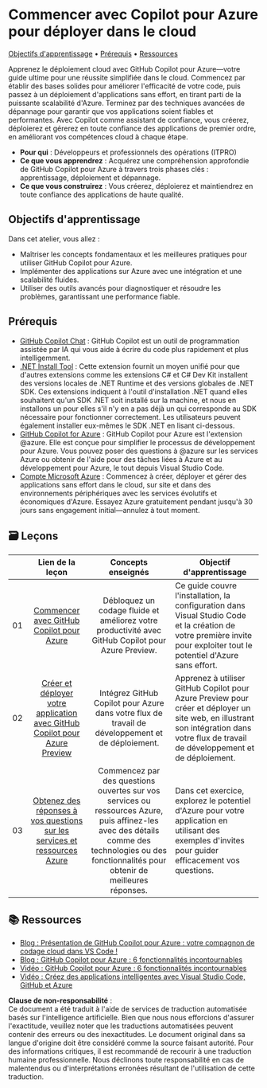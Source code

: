 # Commencer avec Copilot pour Azure pour déployer dans le cloud

[Objectifs d'apprentissage](../../../06-Using-GitHub-Copilot-for-Azure-to-Deploy-to-Cloud) • [Prérequis](../../../06-Using-GitHub-Copilot-for-Azure-to-Deploy-to-Cloud) • [Ressources](../../../06-Using-GitHub-Copilot-for-Azure-to-Deploy-to-Cloud)

Apprenez le déploiement cloud avec GitHub Copilot pour Azure—votre guide ultime pour une réussite simplifiée dans le cloud. Commencez par établir des bases solides pour améliorer l'efficacité de votre code, puis passez à un déploiement d'applications sans effort, en tirant parti de la puissante scalabilité d'Azure. Terminez par des techniques avancées de dépannage pour garantir que vos applications soient fiables et performantes. Avec Copilot comme assistant de confiance, vous créerez, déploierez et gérerez en toute confiance des applications de premier ordre, en améliorant vos compétences cloud à chaque étape.

- **Pour qui** : Développeurs et professionnels des opérations (ITPRO)
- **Ce que vous apprendrez** : Acquérez une compréhension approfondie de GitHub Copilot pour Azure à travers trois phases clés : apprentissage, déploiement et dépannage.
- **Ce que vous construirez** : Vous créerez, déploierez et maintiendrez en toute confiance des applications de haute qualité.

<a name="Learn"/>

## Objectifs d'apprentissage

Dans cet atelier, vous allez :

- Maîtriser les concepts fondamentaux et les meilleures pratiques pour utiliser GitHub Copilot pour Azure.
- Implémenter des applications sur Azure avec une intégration et une scalabilité fluides.
- Utiliser des outils avancés pour diagnostiquer et résoudre les problèmes, garantissant une performance fiable.

<a name="pre-req"/>

## Prérequis

- [GitHub Copilot Chat](https://marketplace.visualstudio.com/items?itemName=GitHub.copilot) : GitHub Copilot est un outil de programmation assistée par IA qui vous aide à écrire du code plus rapidement et plus intelligemment.
- [.NET Install Tool](https://marketplace.visualstudio.com/items?itemName=ms-dotnettools.vscode-dotnet-runtime) : Cette extension fournit un moyen unifié pour que d'autres extensions comme les extensions C# et C# Dev Kit installent des versions locales de .NET Runtime et des versions globales de .NET SDK. Ces extensions indiquent à l'outil d'installation .NET quand elles souhaitent qu'un SDK .NET soit installé sur la machine, et nous en installons un pour elles s'il n'y en a pas déjà un qui corresponde au SDK nécessaire pour fonctionner correctement. Les utilisateurs peuvent également installer eux-mêmes le SDK .NET en lisant ci-dessous.
- [GitHub Copilot for Azure](https://marketplace.visualstudio.com/items?itemName=ms-azuretools.vscode-azure-github-copilot) : GitHub Copilot pour Azure est l'extension @azure. Elle est conçue pour simplifier le processus de développement pour Azure. Vous pouvez poser des questions à @azure sur les services Azure ou obtenir de l'aide pour des tâches liées à Azure et au développement pour Azure, le tout depuis Visual Studio Code.
- [Compte Microsoft Azure](https://azure.microsoft.com/pricing/purchase-options/azure-account) : Commencez à créer, déployer et gérer des applications sans effort dans le cloud, sur site et dans des environnements périphériques avec les services évolutifs et économiques d'Azure. Essayez Azure gratuitement pendant jusqu'à 30 jours sans engagement initial—annulez à tout moment.

<a name="book"/>

## 🗃️ Leçons
|       |              Lien de la leçon              |                       Concepts enseignés                       |                     Objectif d'apprentissage                 |                             
| :---: | :----------------------------------------: | :-----------------------------------------------------------: | ----------------------------------------------------------- |
| 01 | [Commencer avec GitHub Copilot pour Azure](https://github.com/microsoft/mastering-github-copilot-for-dotnet-csharp-developers/blob/main/06-Using-GitHub-Copilot-for-Azure-to-Deploy-to-Cloud/01-Getting-Started-with-GitHub-Copilot-for-Azure.md) | Débloquez un codage fluide et améliorez votre productivité avec GitHub Copilot pour Azure Preview. | Ce guide couvre l'installation, la configuration dans Visual Studio Code et la création de votre première invite pour exploiter tout le potentiel d'Azure sans effort. |
| 02 | [Créer et déployer votre application avec GitHub Copilot pour Azure Preview](https://github.com/microsoft/mastering-github-copilot-for-dotnet-csharp-developers/blob/main/06-Using-GitHub-Copilot-for-Azure-to-Deploy-to-Cloud/02-Build-and-deploy-your-application-with-GitHub-Copilot-for-Azure.md) | Intégrez GitHub Copilot pour Azure dans votre flux de travail de développement et de déploiement. | Apprenez à utiliser GitHub Copilot pour Azure Preview pour créer et déployer un site web, en illustrant son intégration dans votre flux de travail de développement et de déploiement. | 
| 03 | [Obtenez des réponses à vos questions sur les services et ressources Azure](https://github.com/microsoft/mastering-github-copilot-for-dotnet-csharp-developers/blob/main/06-Using-GitHub-Copilot-for-Azure-to-Deploy-to-Cloud/03-Get-Answers-to-your-Questions-about-Azure-Services-and-Resources.md) | Commencez par des questions ouvertes sur vos services ou ressources Azure, puis affinez-les avec des détails comme des technologies ou des fonctionnalités pour obtenir de meilleures réponses. | Dans cet exercice, explorez le potentiel d'Azure pour votre application en utilisant des exemples d'invites pour guider efficacement vos questions. | 

## :books: Ressources

- [Blog : Présentation de GitHub Copilot pour Azure : votre compagnon de codage cloud dans VS Code !](https://techcommunity.microsoft.com/t5/microsoft-developer-community/introducing-github-copilot-for-azure-your-cloud-coding-companion/ba-p/4127644)
- [Blog : GitHub Copilot pour Azure : 6 fonctionnalités incontournables](https://techcommunity.microsoft.com/t5/microsoft-developer-community/github-copilot-for-azure-6-must-try-features/ba-p/4283126)
- [Vidéo : GitHub Copilot pour Azure : 6 fonctionnalités incontournables](https://youtube.com/playlist?list=PLlrxD0HtieHgdwrN6ooxApdfBKTJK7465&si=9rl-kNItvFPeqhwa)
- [Vidéo : Créez des applications intelligentes avec Visual Studio Code, GitHub et Azure](https://youtu.be/30OpmbWL1t8?si=FvkRqa-wxTHaU3qA&t=1024)

**Clause de non-responsabilité** :  
Ce document a été traduit à l'aide de services de traduction automatisée basés sur l'intelligence artificielle. Bien que nous nous efforcions d'assurer l'exactitude, veuillez noter que les traductions automatisées peuvent contenir des erreurs ou des inexactitudes. Le document original dans sa langue d'origine doit être considéré comme la source faisant autorité. Pour des informations critiques, il est recommandé de recourir à une traduction humaine professionnelle. Nous déclinons toute responsabilité en cas de malentendus ou d'interprétations erronées résultant de l'utilisation de cette traduction.